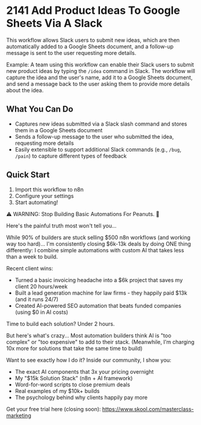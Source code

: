 # 2141 Add Product Ideas To Google Sheets Via A Slack

This workflow allows Slack users to submit new ideas, which are then automatically added to a Google Sheets document, and a follow-up message is sent to the user requesting more details.

Example: A team using this workflow can enable their Slack users to submit new product ideas by typing the `/idea` command in Slack. The workflow will capture the idea and the user's name, add it to a Google Sheets document, and send a message back to the user asking them to provide more details about the idea.

## What You Can Do
- Captures new ideas submitted via a Slack slash command and stores them in a Google Sheets document
- Sends a follow-up message to the user who submitted the idea, requesting more details
- Easily extensible to support additional Slack commands (e.g., `/bug`, `/pain`) to capture different types of feedback

## Quick Start
1. Import this workflow to n8n
2. Configure your settings
3. Start automating!

⚠️ WARNING: Stop Building Basic Automations For Peanuts. 🚫

Here's the painful truth most won't tell you...

While 90% of builders are stuck selling $500 n8n workflows (and working way too hard)...
I'm consistently closing $6k-13k deals by doing ONE thing differently:
I combine simple automations with custom AI that takes less than a week to build.

Recent client wins:
* Turned a basic invoicing headache into a $6k project that saves my client 20 hours/week
* Built a lead generation machine for law firms - they happily paid $13k (and it runs 24/7)
* Created AI-powered SEO automation that beats funded companies (using $0 in AI costs)

Time to build each solution? Under 2 hours.

But here's what's crazy...
Most automation builders think AI is "too complex" or "too expensive" to add to their stack.
(Meanwhile, I'm charging 10x more for solutions that take the same time to build)

Want to see exactly how I do it?
Inside our community, I show you:
* The exact AI components that 3x your pricing overnight
* My "$15k Solution Stack" (n8n + AI framework)
* Word-for-word scripts to close premium deals
* Real examples of my $10k+ builds
* The psychology behind why clients happily pay more

Get your free trial here (closing soon): https://www.skool.com/masterclass-marketing
